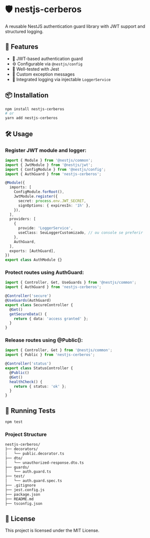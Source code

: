 # 🛡️ nestjs-cerberos

A reusable NestJS authentication guard library with JWT support and structured logging.

## 🚀 Features

- 🔐 JWT-based authentication guard
- ⚙️ Configurable via `@nestjs/config`
- 🧪 Well-tested with Jest
- 🧾 Custom exception messages
- 📓 Integrated logging via injectable `LoggerService`

## 📦 Installation

```bash
npm install nestjs-cerberos
# or
yarn add nestjs-cerberos
```

## 🛠️ Usage

### Register JWT module and logger:

```ts
import { Module } from '@nestjs/common';
import { JwtModule } from '@nestjs/jwt';
import { ConfigModule } from '@nestjs/config';
import { AuthGuard } from 'nestjs-cerberos';

@Module({
  imports: [
    ConfigModule.forRoot(),
    JwtModule.register({
      secret: process.env.JWT_SECRET,
      signOptions: { expiresIn: '1h' },
    }),
  ],
  providers: [
    {
      provide: 'LoggerService',
      useClass: SeuLoggerCustomizado, // ou console se preferir
    },
    AuthGuard,
  ],
  exports: [AuthGuard],
})
export class AuthModule {}
```

### Protect routes using AuthGuard:

```ts
import { Controller, Get, UseGuards } from '@nestjs/common';
import { AuthGuard } from 'nestjs-cerberos';

@Controller('secure')
@UseGuards(AuthGuard)
export class SecureController {
  @Get()
  getSecureData() {
    return { data: 'access granted' };
  }
}
```

### Release routes using @Public():

```ts
import { Controller, Get } from '@nestjs/common';
import { Public } from 'nestjs-cerberos';

@Controller('status')
export class StatusController {
  @Public()
  @Get()
  healthCheck() {
    return { status: 'ok' };
  }
}
```

## 🧪 Running Tests

```bash
npm test
```

### Project Structure

```bash
nestjs-cerberos/
├── decorators/
│   └── public.decorator.ts
├── dto/
│   └── unauthorized-response.dto.ts
├── guards/
│   └── auth.guard.ts
├── test/
│   └── auth.guard.spec.ts
├── .gitignore
├── jest.config.js
├── package.json
├── README.md
├── tsconfig.json
```


## 🔐 License

This project is licensed under the MIT License.
